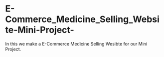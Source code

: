 # E-Commerce_Medicine_Selling_Website-Mini-Project-
In this we make a E-Commerce Medicine Selling Wesibte for our Mini Project.
